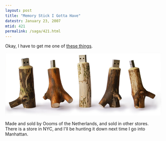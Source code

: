 ```yaml
---
layout: post
title: "Memory Stick I Gotta Have"
datestr: January 23, 2007
mtid: 421
permalink: /saga/421.html
---
```


Okay, I have to get me one of <a href="http://www.oooms.nl/usb/" title="Wooden Memory Stick">these things</a>.

<a href="http://www.oooms.nl/usb/" title="Wooden Memory Stick"><img src="/pics/woodenUSBstickweb.jpg" /></a>

Made and sold by Oooms of the Netherlands, and sold in other stores.  There is a store in NYC, and I'll be hunting it down next time I go into Manhattan.

